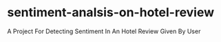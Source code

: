 # sentiment-analsis-on-hotel-review
A Project For Detecting Sentiment In An Hotel Review Given By User
